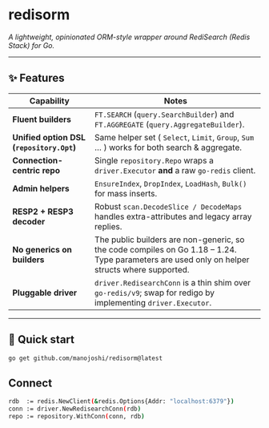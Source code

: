 # redisorm

*A lightweight, opinionated ORM-style wrapper around RediSearch (Redis
Stack) for Go.*

---

## ✨ Features

| Capability                           | Notes                                                                                                                                         |
|--------------------------------------|-----------------------------------------------------------------------------------------------------------------------------------------------|
| **Fluent builders**                  | `FT.SEARCH` (`query.SearchBuilder`) and `FT.AGGREGATE` (`query.AggregateBuilder`).                                                            |
| **Unified option DSL (`repository.Opt`)** | Same helper set ( `Select`, `Limit`, `Group`, `Sum` … ) works for both search & aggregate.                                                    |
| **Connection-centric repo**          | Single `repository.Repo` wraps a `driver.Executor` **and** a raw `go-redis` client.                                                           |
| **Admin helpers**                    | `EnsureIndex`, `DropIndex`, `LoadHash`, `Bulk()` for mass inserts.                                                                            |
| **RESP2 + RESP3 decoder**            | Robust `scan.DecodeSlice / DecodeMaps` handles extra-attributes and legacy array replies.                                                     |
| **No generics on builders**          | The public builders are non-generic, so the code compiles on Go 1.18 – 1.24. Type parameters are used only on helper structs where supported. |
| **Pluggable driver**                 | `driver.RedisearchConn` is a thin shim over `go-redis/v9`; swap for redigo by implementing `driver.Executor`.                                 |

---


## 🚀 Quick start

```bash
go get github.com/manojoshi/redisorm@latest
```

## Connect

```bash
rdb  := redis.NewClient(&redis.Options{Addr: "localhost:6379"})
conn := driver.NewRedisearchConn(rdb)
repo := repository.WithConn(conn, rdb)
```